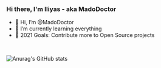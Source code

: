 ### Hi there, I'm Iliyas - aka MadoDoctor

- 👋 Hi, I’m @MadoDoctor
- 🌱 I’m currently learning everything
- 🥅 2021 Goals: Contribute more to Open Source projects

<br />

![Anurag's GitHub stats](https://github-readme-stats.vercel.app/api?username=MadoDoctor&show_icons=true)
